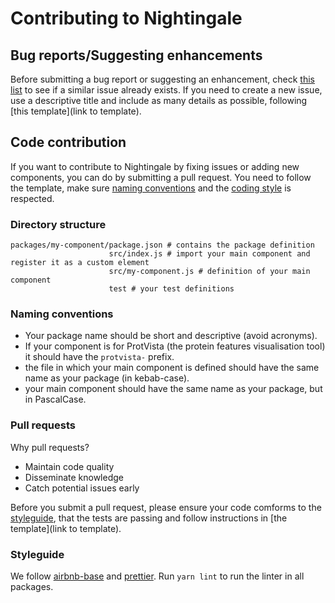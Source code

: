 # Contributing to Nightingale

## Bug reports/Suggesting enhancements
Before submitting a bug report or suggesting an enhancement, check [this list](https://github.com/ebi-webcomponents/nightingale/issues) to see if a similar issue already exists. If you need to create a new issue, use a descriptive title and include as many details as possible, following [this template](link to template).

## Code contribution
If you want to contribute to Nightingale by fixing issues or adding new components, you can do by submitting a pull request. You need to follow the template, make sure [naming conventions](#naming-conventions) and the [coding style](#styleguide) is respected.

### Directory structure
```
packages/my-component/package.json # contains the package definition
                      src/index.js # import your main component and register it as a custom element
                      src/my-component.js # definition of your main component
                      test # your test definitions
```

### Naming conventions
 - Your package name should be short and descriptive (avoid acronyms). 
 - If your component is for ProtVista (the protein features visualisation tool) it should have the `protvista-` prefix.
 - the file in which your main component is defined should have the same name as your package (in kebab-case).
 - your main component should have the same name as your package, but in PascalCase.

### Pull requests
Why pull requests?
 - Maintain code quality
 - Disseminate knowledge
 - Catch potential issues early
 
Before you submit a pull request, please ensure your code comforms to the [styleguide](#styleguide), that the tests are passing and follow instructions in [the template](link to template).

### Styleguide
We follow [airbnb-base](https://github.com/airbnb/javascript) and [prettier](https://github.com/prettier/prettier-eslint). Run `yarn lint` to run the linter in all packages.
